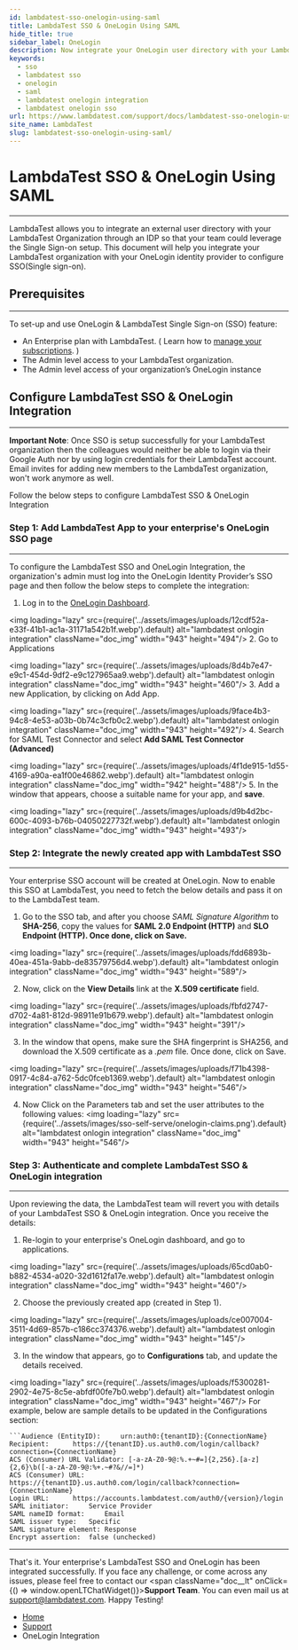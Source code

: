 ```yaml
---
id: lambdatest-sso-onelogin-using-saml
title: LambdaTest SSO & OneLogin Using SAML
hide_title: true
sidebar_label: OneLogin
description: Now integrate your OneLogin user directory with your LambdaTest organization subscription through an IDP, so that your team could leverage the SSO setup.
keywords:
  - sso
  - lambdatest sso
  - onelogin
  - saml
  - lambdatest onelogin integration
  - lambdatest onelogin sso
url: https://www.lambdatest.com/support/docs/lambdatest-sso-onelogin-using-saml/
site_name: LambdaTest
slug: lambdatest-sso-onelogin-using-saml/
---
```


<script type="application/ld+json"
      dangerouslySetInnerHTML={{ __html: JSON.stringify({
       "@context": "https://schema.org",
        "@type": "BreadcrumbList",
        "itemListElement": [{
          "@type": "ListItem",
          "position": 1,
          "name": "LambdaTest",
          "item": "https://www.lambdatest.com"
        },{
          "@type": "ListItem",
          "position": 2,
          "name": "Support",
          "item": "https://www.lambdatest.com/support/docs/"
        },{
          "@type": "ListItem",
          "position": 3,
          "name": "OneLogin Integration",
          "item": "https://www.lambdatest.com/support/docs/lambdatest-sso-onelogin-using-saml/"
        }]
      })
    }}
></script>

# LambdaTest SSO & OneLogin Using SAML

* * *

LambdaTest allows you to integrate an external user directory with your LambdaTest Organization through an IDP so that your team could leverage the Single Sign-on setup. This document will help you integrate your LambdaTest organization with your OneLogin identity provider to configure SSO(Single sign-on).

## Prerequisites

* * *

To set-up and use OneLogin & LambdaTest Single Sign-on (SSO) feature:

*   An Enterprise plan with LambdaTest. ( Learn how to [manage your subscriptions](/docs/manage-subscriptions/). )
*   The Admin level access to your LambdaTest organization.
*   The Admin level access of your organization’s OneLogin instance

## Configure LambdaTest SSO & OneLogin Integration

* * *

>
**Important Note**: Once SSO is setup successfully for your LambdaTest organization then the colleagues would neither be able to login via their Google Auth nor by using login credentials for their LambdaTest account. Email invites for adding new members to the LambdaTest organization, won't work anymore as well.

Follow the below steps to configure LambdaTest SSO & OneLogin Integration

### Step 1: Add LambdaTest App to your enterprise's OneLogin SSO page

* * *

To configure the LambdaTest SSO and OneLogin Integration, the organization's admin must log into the OneLogin Identity Provider’s SSO page and then follow the below steps to complete the integration:

1.  Log in to the [OneLogin Dashboard](https://app.onelogin.com/login). 

<img loading="lazy" src={require('../assets/images/uploads/12cdf52a-e33f-41b1-ac1a-31171a542b1f.webp').default} alt="lambdatest onlogin integration"  className="doc_img" width="943" height="494"/>
2.  Go to Applications 

<img loading="lazy" src={require('../assets/images/uploads/8d4b7e47-e9c1-454d-9df2-e9c127965aa9.webp').default} alt="lambdatest onlogin integration"  className="doc_img" width="943" height="460"/>
3.  Add a new Application, by clicking on Add App. 

<img loading="lazy" src={require('../assets/images/uploads/9face4b3-94c8-4e53-a03b-0b74c3cfb0c2.webp').default} alt="lambdatest onlogin integration"  className="doc_img" width="943" height="492"/>
4.  Search for SAML Test Connector and select **Add SAML Test Connector (Advanced)** 

<img loading="lazy" src={require('../assets/images/uploads/4f1de915-1d55-4169-a90a-ea1f00e46862.webp').default} alt="lambdatest onlogin integration"  className="doc_img" width="942" height="488"/>
5.  In the window that appears, choose a suitable name for your app, and **save**. 

<img loading="lazy" src={require('../assets/images/uploads/d9b4d2bc-600c-4093-b76b-04050227732f.webp').default} alt="lambdatest onlogin integration"  className="doc_img" width="943" height="493"/>

### Step 2: Integrate the newly created app with LambdaTest SSO

* * *

Your enterprise SSO account will be created at OneLogin. Now to enable this SSO at LambdaTest, you need to fetch the below details and pass it on to the LambdaTest team.

1.   Go to the SSO tab, and after you choose _SAML Signature Algorithm_ to **SHA-256**, copy the values for **SAML 2.0 Endpoint (HTTP)** and **SLO Endpoint (HTTP). Once done, click on Save.** 

<img loading="lazy" src={require('../assets/images/uploads/fdd6893b-40ea-451a-9abb-de83579756d4.webp').default} alt="lambdatest onlogin integration"  className="doc_img" width="943" height="589"/>

2.    Now, click on the **View Details** link at the **X.509 certificate** field. 

<img loading="lazy" src={require('../assets/images/uploads/fbfd2747-d702-4a81-812d-98911e91b679.webp').default} alt="lambdatest onlogin integration"  className="doc_img" width="943" height="391"/>

3.   In the window that opens, make sure the SHA fingerprint is SHA256, and download the X.509 certificate as a _.pem_ file. Once done, click on Save. 

<img loading="lazy" src={require('../assets/images/uploads/f71b4398-0917-4c84-a762-5dc0fceb1369.webp').default} alt="lambdatest onlogin integration"  className="doc_img" width="943" height="546"/>

4. Now Click on the Parameters tab and set the user attributes to the following values:
<img loading="lazy" src={require('../assets/images/sso-self-serve/onelogin-claims.png').default} alt="lambdatest onlogin integration"  className="doc_img" width="943" height="546"/>

### Step 3: Authenticate and complete LambdaTest SSO & OneLogin integration

* * *

Upon reviewing the data, the LambdaTest team will revert you with details of your LambdaTest SSO & OneLogin integration. Once you receive the details:

1.   Re-login to your enterprise's OneLogin dashboard, and go to applications. 

<img loading="lazy" src={require('../assets/images/uploads/65cd0ab0-b882-4534-a020-32d1612fa17e.webp').default} alt="lambdatest onlogin integration"  className="doc_img" width="943" height="460"/>

2.   Choose the previously created app (created in Step 1). 

<img loading="lazy" src={require('../assets/images/uploads/ce007004-3511-4d69-857b-c186cc374376.webp').default} alt="lambdatest onlogin integration"  className="doc_img" width="943" height="145"/>

3.   In the window that appears, go to **Configurations** tab, and update the details received. 

<img loading="lazy" src={require('../assets/images/uploads/f5300281-2902-4e75-8c5e-abfdf00fe7b0.webp').default} alt="lambdatest onlogin integration"  className="doc_img" width="943" height="467"/> For example, below are sample details to be updated in the Configurations section:

    ```Audience (EntityID): 	urn:auth0:{tenantID}:{ConnectionName}
    Recipient: 		https://{tenantID}.us.auth0.com/login/callback?connection={ConnectionName}
    ACS (Consumer) URL Validator: [-a-zA-Z0-9@:%.+~#=]{2,256}.[a-z]{2,6}\b([-a-zA-Z0-9@:%+.~#?&//=]*)
    ACS (Consumer) URL: 	https://{tenantID}.us.auth0.com/login/callback?connection={ConnectionName}
    Login URL: 		https://accounts.lambdatest.com/auth0/{version}/login
    SAML initiator: 	Service Provider
    SAML nameID format: 	Email
    SAML issuer type: 	Specific
    SAML signature element: Response
    Encrypt assertion: 	false (unchecked)
    

* * *


>
That's it. Your enterprise's LambdaTest SSO and OneLogin has been integrated successfully. If you face any challenge, or come across any issues, please feel free to contact our <span className="doc__lt" onClick={() => window.openLTChatWidget()}>**Support Team**</span>. You can even mail us at [support@lambdatest.com](mailto:support@lambdatest.com). Happy Testing!

<nav aria-label="breadcrumbs">
  <ul className="breadcrumbs">
    <li className="breadcrumbs__item">
      <a className="breadcrumbs__link" href="https://www.lambdatest.com">
        Home
      </a>
    </li>
    <li className="breadcrumbs__item">
      <a className="breadcrumbs__link" target="_self" href="https://www.lambdatest.com/support/docs/">
        Support
      </a>
    </li>
    <li className="breadcrumbs__item breadcrumbs__item--active">
      <span className="breadcrumbs__link">
        OneLogin Integration
      </span>
    </li>
  </ul>
</nav>